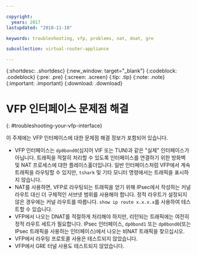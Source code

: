```yaml
---

copyright:
  years: 2017
lastupdated: "2018-11-10"

keywords: troubleshooting, vfp, problems, nat, dnat, gre

subcollection: virtual-router-appliance

---
```


{:shortdesc: .shortdesc}
{:new_window: target="_blank"}
{:codeblock: .codeblock}
{:pre: .pre}
{:screen: .screen}
{:tip: .tip}
{:note: .note}
{:important: .important}
{:download: .download}

# VFP 인터페이스 문제점 해결
{: #troubleshooting-your-vfp-interface}

이 주제에는 VFP 인터페이스에 대한 문제점 해결 정보가 포함되어 있습니다.

* VFP 인터페이스는 `dp0bond0`(심지어 VIF 또는 TUN)과 같은 "실제" 인터페이스가 아닙니다. 트래픽을 적절히 처리할 수 있도록 인터페이스를 연결하기 위한 방화벽 및 NAT 프로세스에 대한 플레이스홀더입니다. 일반 인터페이스처럼 VFP에서 계속 트래픽을 라우팅할 수 있지만, `tshark` 및 기타 모니터 명령에서는 트래픽을 표시하지 않습니다.
* NAT를 사용하면, VFP로 라우팅되는 트래픽을 얻기 위해 IPsec에서 작성하는 커널 라우트 대신 더 구체적인 서브넷 범위를 사용해야 합니다. 정적 라우트가 설정되지 않은 경우에는 커널 라우트를 따릅니다. `show ip route x.x.x.x`를 사용하여 테스트할 수 있습니다.
* VFP에서 나오는 DNAT를 적절하게 처리해야 하지만, 리턴되는 트래픽에는 여전히 정적 라우트 세트가 필요합니다. IPsec 인터페이스, `dp0bond1` 또는 `dp0bond0`(또는 IPsec 트래픽을 사용하는 인터페이스)에서 나오는 비NAT 트래픽을 찾으십시오.
* VFP에서 라우팅 프로토콜 사용은 테스트되지 않았습니다.
* VFP에서 GRE 터널 사용도 테스트되지 않았습니다.
